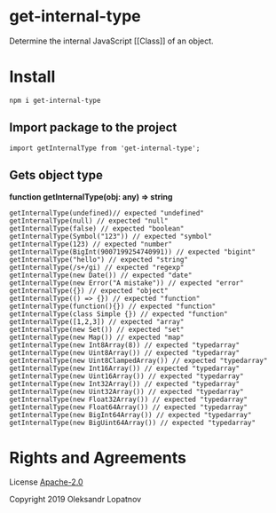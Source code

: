 # get-internal-type

Determine the internal JavaScript [[Class]] of an object.

# Install

```
npm i get-internal-type
```

## Import package to the project

```
import getInternalType from 'get-internal-type';
```

## Gets object type

**function getInternalType(obj: any) => string**

```
getInternalType(undefined)// expected "undefined"
getInternalType(null) // expected "null"
getInternalType(false) // expected "boolean"
getInternalType(Symbol("123")) // expected "symbol"
getInternalType(123) // expected "number"
getInternalType(BigInt(9007199254740991)) // expected "bigint"
getInternalType("hello") // expected "string"
getInternalType(/s+/gi) // expected "regexp"
getInternalType(new Date()) // expected "date"
getInternalType(new Error("A mistake")) // expected "error"
getInternalType({}) // expected "object"
getInternalType(() => {}) // expected "function"
getInternalType(function(){}) // expected "function"
getInternalType(class Simple {}) // expected "function"
getInternalType([1,2,3]) // expected "array"
getInternalType(new Set()) // expected "set"
getInternalType(new Map()) // expected "map"
getInternalType(new Int8Array(8)) // expected "typedarray"
getInternalType(new Uint8Array()) // expected "typedarray"
getInternalType(new Uint8ClampedArray()) // expected "typedarray"
getInternalType(new Int16Array()) // expected "typedarray"
getInternalType(new Uint16Array()) // expected "typedarray"
getInternalType(new Int32Array()) // expected "typedarray"
getInternalType(new Uint32Array()) // expected "typedarray"
getInternalType(new Float32Array()) // expected "typedarray"
getInternalType(new Float64Array()) // expected "typedarray"
getInternalType(new BigInt64Array()) // expected "typedarray"
getInternalType(new BigUint64Array()) // expected "typedarray"
```

# Rights and Agreements

License [Apache-2.0](https://github.com/lopatnov/get-internal-type/blob/master/LICENSE)

Copyright 2019 Oleksandr Lopatnov
